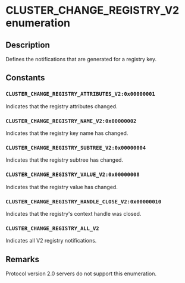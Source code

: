 # CLUSTER_CHANGE_REGISTRY_V2 enumeration

## Description

Defines the notifications that are generated for a registry key.

## Constants

### `CLUSTER_CHANGE_REGISTRY_ATTRIBUTES_V2:0x00000001`

Indicates that the registry attributes changed.

### `CLUSTER_CHANGE_REGISTRY_NAME_V2:0x00000002`

Indicates that the registry key name has changed.

### `CLUSTER_CHANGE_REGISTRY_SUBTREE_V2:0x00000004`

Indicates that the registry subtree has changed.

### `CLUSTER_CHANGE_REGISTRY_VALUE_V2:0x00000008`

Indicates that the registry value has changed.

### `CLUSTER_CHANGE_REGISTRY_HANDLE_CLOSE_V2:0x00000010`

Indicates that the registry's context handle was closed.

### `CLUSTER_CHANGE_REGISTRY_ALL_V2`

Indicates all V2 registry notifications.

## Remarks

Protocol version 2.0 servers do not support this enumeration.